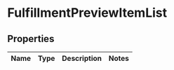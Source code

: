 
# FulfillmentPreviewItemList

## Properties
Name | Type | Description | Notes
------------ | ------------- | ------------- | -------------



